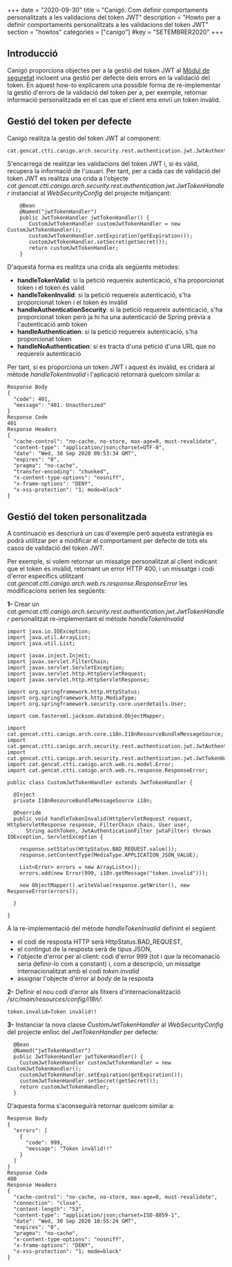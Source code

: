 +++
   date        = "2020-09-30"
   title       = "Canigó. Com definir comportaments personalitzats a les validacions del token JWT"
   description = "Howto per a definir comportaments personalitzats a les validacions del token JWT"
   section     = "howtos"
   categories  = ["canigo"]
   #key         = "SETEMBRER2020"
   +++

   ## Introducció

   Canigó proporciona objectes per a la gestió del token JWT al [Mòdul de seguretat](/canigo-documentacio-versions-3x-core/modul-seguretat/)
   incloent una gestió per defecte dels errors en la validació del token. En aquest how-to explicarem una possible forma de re-implementar la gestió
   d'errors de la validació del token per a, per exemple, retornar informació personalitzada en el cas que el client ens enviï un token invàlid.

   ## Gestió del token per defecte

   Canigó realitza la gestió del token JWT al component:

   ```
   cat.gencat.ctti.canigo.arch.security.rest.authentication.jwt.JwtAuthenticationFilter
   ```

   S'encarrega de realitzar les validacions del token JWT i, si és vàlid, recupera la informació de l'usuari. Per tant, per a cada cas de validació del token JWT
   es realitza una crida a l'objecte *cat.gencat.ctti.canigo.arch.security.rest.authentication.jwt.JwtTokenHandler* instanciat al *WebSecurityConfig* del projecte mitjançant:

   ```
       @Bean
       @Named("jwtTokenHandler")
       public JwtTokenHandler jwtTokenHandler() {
          CustomJwtTokenHandler customJwtTokenHandler = new CustomJwtTokenHandler();
          customJwtTokenHandler.setExpiration(getExpiration());
          customJwtTokenHandler.setSecret(getSecret());
          return customJwtTokenHandler;
       }
   ```

   D'aquesta forma es realitza una crida als següents mètodes:

   - **handleTokenValid**: si la petició requereix autenticació, s'ha proporcionat token i el token és vàlid
   - **handleTokenInvalid**: si la petició requereix autenticació, s'ha proporcionat token i el token és invàlid
   - **handleAuthenticationSecurity**: si la petició requereix autenticació, s'ha proporcionat token però ja hi ha una autenticació de Spring prèvia a l'autenticació amb token
   - **handleAuthentication**: si la petició requereix autenticació, s'ha proporcionat token
   - **handleNoAuthentication**: si es tracta d'una petició d'una URL que no requereix autenticació

   Per tant, si es proporciona un token JWT i aquest és invàlid, es cridarà al mètode *handleTokenInvalid* i l'aplicació retornarà quelcom similar a:

   ```
   Response Body
   {
     "code": 401,
     "message": "401. Unauthorized"
   }
   Response Code
   401
   Response Headers
   {
     "cache-control": "no-cache, no-store, max-age=0, must-revalidate",
     "content-type": "application/json;charset=UTF-8",
     "date": "Wed, 30 Sep 2020 09:53:34 GMT",
     "expires": "0",
     "pragma": "no-cache",
     "transfer-encoding": "chunked",
     "x-content-type-options": "nosniff",
     "x-frame-options": "DENY",
     "x-xss-protection": "1; mode=block"
   }
   ```

   ## Gestió del token personalitzada

   A continuació es descriurà un cas d'exemple però aquesta estratègia es podrà utilitzar per a modificar el comportament
   per defecte de tots els casos de validació del token JWT.

   Per exemple, si volem retornar un missatge personalitzat al client indicant que el token és invàlid, retornant un error HTTP 400, i un missatge i codi d'error
   específics utilitzant *cat.gencat.ctti.canigo.arch.web.rs.response.ResponseError* les modificacions serien les següents:

   **1-** Crear un *cat.gencat.ctti.canigo.arch.security.rest.authentication.jwt.JwtTokenHandler* personalitzat re-implementant el mètode *handleTokenInvalid*

   ```
   import java.io.IOException;
   import java.util.ArrayList;
   import java.util.List;

   import javax.inject.Inject;
   import javax.servlet.FilterChain;
   import javax.servlet.ServletException;
   import javax.servlet.http.HttpServletRequest;
   import javax.servlet.http.HttpServletResponse;

   import org.springframework.http.HttpStatus;
   import org.springframework.http.MediaType;
   import org.springframework.security.core.userdetails.User;

   import com.fasterxml.jackson.databind.ObjectMapper;

   import cat.gencat.ctti.canigo.arch.core.i18n.I18nResourceBundleMessageSource;
   import cat.gencat.ctti.canigo.arch.security.rest.authentication.jwt.JwtAuthenticationFilter;
   import cat.gencat.ctti.canigo.arch.security.rest.authentication.jwt.JwtTokenHandler;
   import cat.gencat.ctti.canigo.arch.web.rs.model.Error;
   import cat.gencat.ctti.canigo.arch.web.rs.response.ResponseError;

   public class CustomJwtTokenHandler extends JwtTokenHandler {

     @Inject
     private I18nResourceBundleMessageSource i18n;

     @Override
     public void handleTokenInvalid(HttpServletRequest request, HttpServletResponse response, FilterChain chain, User user,
         String authToken, JwtAuthenticationFilter jwtaFilter) throws IOException, ServletException {

       response.setStatus(HttpStatus.BAD_REQUEST.value());
       response.setContentType(MediaType.APPLICATION_JSON_VALUE);

       List<Error> errors = new ArrayList<>();
       errors.add(new Error(999, i18n.getMessage("token.invalid")));

       new ObjectMapper().writeValue(response.getWriter(), new ResponseError(errors));

     }

   }
   ```

   A la re-implementació del mètode *handleTokenInvalid* definint el següent:

   - el codi de resposta HTTP serà HttpStatus.BAD_REQUEST,
   - el contingut de la resposta serà de tipus JSON,
   - l'objecte d'error per al client: codi d'error 999 (tot i que la recomanació seria definir-lo com a constant) i, com a descripció, un missatge internacionalitzat amb el codi *token.invalid*
   - assignar l'objecte d'error al _body_ de la resposta

   **2-** Definir el nou codi d'error als fitxers d'internacionalització */src/main/resources/config/i18n/*:
   ```
   token.invalid=Token invàlid!!
   ```

   **3-** Instanciar la nova classe *CustomJwtTokenHandler* al *WebSecurityConfig* del projecte enlloc del *JwtTokenHandler* per defecte:

   ```
     @Bean
     @Named("jwtTokenHandler")
     public JwtTokenHandler jwtTokenHandler() {
       CustomJwtTokenHandler customJwtTokenHandler = new CustomJwtTokenHandler();
       customJwtTokenHandler.setExpiration(getExpiration());
       customJwtTokenHandler.setSecret(getSecret());
       return customJwtTokenHandler;
     }
   ```

   D'aquesta forma s'aconseguirà retornar quelcom similar a:

   ```
   Response Body
   {
     "errors": [
       {
         "code": 999,
         "message": "Token invàlid!!"
       }
     ]
   }
   Response Code
   400
   Response Headers
   {
     "cache-control": "no-cache, no-store, max-age=0, must-revalidate",
     "connection": "close",
     "content-length": "53",
     "content-type": "application/json;charset=ISO-8859-1",
     "date": "Wed, 30 Sep 2020 10:55:24 GMT",
     "expires": "0",
     "pragma": "no-cache",
     "x-content-type-options": "nosniff",
     "x-frame-options": "DENY",
     "x-xss-protection": "1; mode=block"
   }
   ```